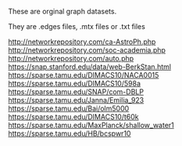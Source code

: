 These are orginal graph datasets.

They are .edges files, .mtx files or .txt files


http://networkrepository.com/ca-AstroPh.php </br>
http://networkrepository.com/soc-academia.php </br>
http://networkrepository.com/auto.php </br>
https://snap.stanford.edu/data/web-BerkStan.html </br>
https://sparse.tamu.edu/DIMACS10/NACA0015 </br>
https://sparse.tamu.edu/DIMACS10/598a </br>
https://sparse.tamu.edu/SNAP/com-DBLP </br>
https://sparse.tamu.edu/Janna/Emilia_923 </br>
https://sparse.tamu.edu/Bai/olm5000 </br>
https://sparse.tamu.edu/DIMACS10/t60k </br>
https://sparse.tamu.edu/MaxPlanck/shallow_water1 </br>
https://sparse.tamu.edu/HB/bcspwr10 </br>




